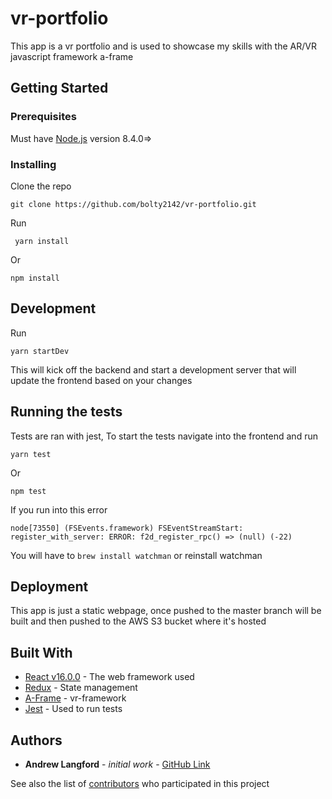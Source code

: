 # vr-portfolio

This app is a vr portfolio and is used to showcase my skills with the AR/VR javascript framework a-frame

## Getting Started

### Prerequisites

Must have [Node.js](https://nodejs.org/en/) version 8.4.0=> 


### Installing

Clone the repo

```
git clone https://github.com/bolty2142/vr-portfolio.git

```

Run 

```  yarn install  ```

Or 

``` npm install ```

## Development

Run

``` yarn startDev ```


This will kick off the backend and start a development server that will update the frontend based on your changes


## Running the tests

Tests are ran with jest, To start the tests navigate into the frontend and run

 ``` yarn test ```

 Or

 ```npm test```


 If you run into this error 

 ``` node[73550] (FSEvents.framework) FSEventStreamStart: register_with_server: ERROR: f2d_register_rpc() => (null) (-22) ```

 You will have to  ``` brew install watchman ``` or reinstall watchman



## Deployment

This app is just a static webpage, once pushed to the master branch will be built and then pushed to the AWS S3 bucket where it's hosted 



## Built With

* [React v16.0.0](https://reactjs.org/) - The web framework used
* [Redux](http://redux.js.org/) - State management
* [A-Frame](https://aframe.io/) - vr-framework
* [Jest](https://facebook.github.io/jest/) - Used to run tests



## Authors

* **Andrew Langford** - *initial work* - [GitHub Link](https://github.com/bolty2142)

See also the list of [contributors](https://github.com/bolty2142/vr-portfolio/graphs/contributors) who participated in this project

